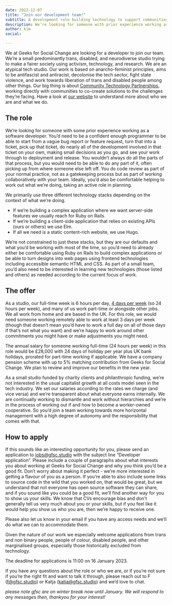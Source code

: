 ```yaml
---
date: 2022-12-07
title: "Join our development team!"
subtitle: A development role building technology to support communities
description: We’re looking for someone with prior experience working as a software developer to collaborate with our design team and community groups, co-creating solutions to the challenges they face.
author: kim
social:	

---
```



We at Geeks for Social Change are looking for a developer to join our team. We’re a small predominantly trans, disabled, and neurodiverse studio trying to make a fairer society using activism, technology, and research. We are an atypical tech studio. Our work is based on anarcho-feminist principles, aims to be antifascist and antiracist, decolonise the tech sector, fight state violence, and work towards liberation of trans and disabled people among other things. Our big thing is about [Community Technology Partnerships](https://gfsc.studio/2022/10/11/national-network-community-technology-partnerships.html), working directly with communities to co-create solutions to the challenges they’re facing. Have a look at [our website](https://gfsc.studio/) to understand more about who we are and what we do.

## The role

We’re looking for someone with some prior experience working as a software developer. You’d need to be a confident enough programmer to be able to start from a vague bug report or feature request, turn that into a ticket, pick up that ticket, do nearly all of the development involved in that ticket on your own, making small decisions as you go, and see your work through to deployment and release. You wouldn’t always do all the parts of that process, but you would need to be able to do any part of it, often picking up from where someone else left off. You do code review as part of your normal practice, not as a gatekeeping process but as part of working collaboratively with your team. Ideally, you’d also be comfortable helping to work out what we’re doing, taking an active role in planning.

We primarily use three different technology stacks depending on the context of what we’re doing. 

- If we’re building a complex application where we want server-side features we usually reach for Ruby on Rails.
- If we’re building a client-side application that relies on existing APIs (ours or others) we use Elm.
- If all we need is a static content-rich website, we use Hugo.

We’re not constrained to just these stacks, but they are our defaults and what you’d be working with most of the time, so you’d need to already either be comfortable using Ruby on Rails to build complex applications or be able to turn designs into web pages using frontend technologies including accessible semantic HTML and CSS. As part of a small team, you’d also need to be interested in learning new technologies (those listed and others) as needed according to the current focus of work.

## The offer

As a studio, our full-time week is 6 hours per day, [4 days per week](https://www.4dayweek.co.uk/) (so 24 hours per week), and many of us work part-time or alongside other jobs. We all work from home and are based in the UK. For this role, we would need someone working remotely able to work at least 3 days per week (though that doesn’t mean you’d have to work a full day on all of those days if that’s not what you want) and we’re happy to work around other commitments you might have or make adjustments you might need.

The annual salary for someone working full-time (24 hours per week) in this role would be £28,000 with 24 days of holiday per year plus UK bank holidays, prorated for part-time working if applicable. We have a company pension scheme with up to 5% matching contribution from Geeks for Social Change. We plan to review and improve our benefits in the new year.

As a small studio funded by charity clients and philanthropic funding, we’re not interested in the usual capitalist growth at all costs model seen in the tech industry. We set our salaries according to the rates we charge (and vice versa) and we’re transparent about what everyone earns internally. We are continually working to dismantle and work without hierarchies and we’re in the process of working out if and how to become a worker-owned cooperative. So you’d join a team working towards more horizontal management with a high degree of autonomy and the responsibility that comes with that.

## How to apply

If this sounds like an interesting opportunity for you, please send an application to jobs@gfsc.studio with the subject line “Developer application”. Please include a couple of paragraphs about what interests you about working at Geeks for Social Change and why you think you’d be a good fit. Don’t worry about making it perfect - we’re more interested in getting a flavour of you as a person. If you’re able to also include some links to source code in the wild that you worked on, that would be great, but we understand that not everyone has open source software they can share, and if you sound like you could be a good fit, we’ll find another way for you to show us your skills. We know that CVs encourage bias and don’t generally tell us very much about you or your skills, but if you feel like it would help you show us who you are, then we’re happy to receive one.

Please also let us know in your email if you have any access needs and we’ll do what we can to accommodate them.

Given the nature of our work we especially welcome applications from trans and non binary people, people of colour, disabled people, and other marginalised groups, especially those historically excluded from technology.

The deadline for applications is 11:00 on 16 January 2023.

If you have any questions about the role or who we are, or if you’re not sure if you’re the right fit and want to talk it through, please reach out to F (f@gfsc.studio) or Katja (katja@gfsc.studio) and we’d love to chat.

*please note gfsc are on winter break now until January. We will respond to any messages then, thankyou for your interest!*

